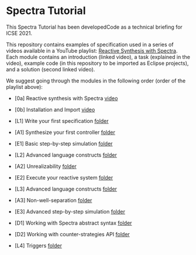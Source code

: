 # Spectra Tutorial

This Spectra Tutorial has been developedCode as a technical briefing for ICSE 2021. 

This repository contains examples of specification used in a series of videos available in a YouTube playlist: [Reactive Synthesis with Spectra](https://youtube.com/playlist?list=PLGyeoukah9Nbx1QquUmZGdLulFZIsiRlZ). Each module contains an introduction (linked video), a task (explained in the video), example code (in this repository to be imported as Eclipse projects), and a solution (second linked video).

We suggest going through the modules in the following order (order of the playlist above):
* [0a] Reactive synthesis with Spectra [video](https://www.youtube.com/watch?v=oHYFRMfK2pg&list=PLGyeoukah9Nbx1QquUmZGdLulFZIsiRlZ&index=1)
* [0b] Installation and Import [video](https://www.youtube.com/watch?v=smDcuR3NP44&list=PLGyeoukah9Nbx1QquUmZGdLulFZIsiRlZ&index=2)

* [L1] Write your first specification [folder](L1_firstSpec)
* [A1] Synthesize your first controller [folder](A1_firstController)
* [E1] Basic step-by-step simulation [folder](E1_simulation)

* [L2] Advanced language constructs [folder](L2_defsArrays)
* [A2] Unrealizability [folder](A2_unrealizability)
* [E2] Execute your reactive system [folder](E2_execution)

* [L3] Advanced language constructs [folder](L3_patterns)
* [A3] Non-well-separation [folder](A3_wellseparation)
* [E3] Advanced step-by-step simulation [folder](E3_simulation_advanced)

* [D1] Working with Spectra abstract syntax [folder](D1_parsing)
* [D2] Working with counter-strategies API [folder](D2_counter-strategy)

* [L4] Triggers [folder](L4_triggers)